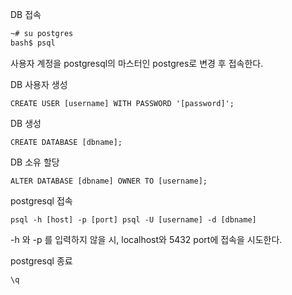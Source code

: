 
DB 접속
```bash
~# su postgres
bash$ psql
```
사용자 계정을 postgresql의 마스터인 postgres로 변경 후 접속한다.

DB 사용자 생성
```postgresql
CREATE USER [username] WITH PASSWORD '[password]';
```

DB 생성
```postgresql
CREATE DATABASE [dbname];
```

DB 소유 할당
```postgresql
ALTER DATABASE [dbname] OWNER TO [username];
```

postgresql 접속
```postgresql
psql -h [host] -p [port] psql -U [username] -d [dbname]
```
-h 와 -p 를 입력하지 않을 시, localhost와 5432 port에 접속을 시도한다.

postgresql 종료
```
\q
```
